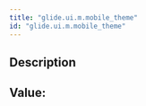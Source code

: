 ```yaml
---
title: "glide.ui.m.mobile_theme"
id: "glide.ui.m.mobile_theme"
---
```

## Description



## Value: 
```

```